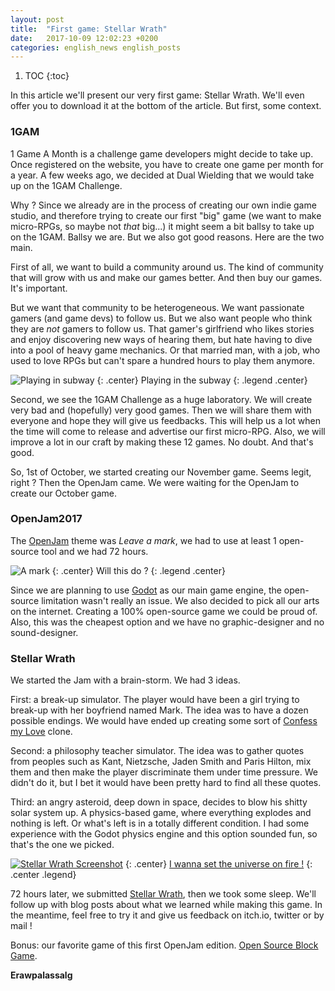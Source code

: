 ```yaml
---
layout: post
title:  "First game: Stellar Wrath"
date:   2017-10-09 12:02:23 +0200
categories: english_news english_posts
---
```


1. TOC
{:toc}

In this article we'll present our very first game: Stellar Wrath.
We'll even offer you to download it at the bottom of the article.
But first, some context.

### 1GAM

1 Game A Month is a challenge game developers might decide to take up.
Once registered on the website, you have to create one game per month for a year.
A few weeks ago, we decided at Dual Wielding that we would take up on the 1GAM Challenge.

Why ? Since we already are in the process of creating our own indie game studio,
and therefore trying to create our first "big" game (we want to make micro-RPGs, so maybe not _that_ big...)
it might seem a bit ballsy to take up on the 1GAM.
Ballsy we are. But we also got good reasons. Here are the two main.

First of all, we want to build a community around us. The kind of community that will
grow with us and make our games better. And then buy our games. It's important.

But we want that community to be heterogeneous. We want passionate gamers (and game devs)
to follow us. But we also want people who think they are _not_ gamers to follow us.
That gamer's girlfriend who likes stories and enjoy discovering new ways of hearing them,
but hate having to dive into a pool of heavy game mechanics.
Or that married man, with a job, who used to love RPGs but can't spare a hundred hours to
play them anymore.

![Playing in subway](https://img15.hostingpics.net/pics/768110ManPlayingInSubway2.png)
{: .center}
Playing in the subway
{: .legend .center}

Second, we see the 1GAM Challenge as a huge laboratory. 
We will create very bad and (hopefully) very good games.
Then we will share them with everyone and hope they will give us feedbacks.
This will help us a lot when the time will come to release and advertise our first micro-RPG.
Also, we will improve a lot in our craft by making these 12 games. No doubt. And that's good.
 
So, 1st of October, we started creating our November game. Seems legit, right ?
Then the OpenJam came. We were waiting for the OpenJam to create our October game.

### OpenJam2017

The [OpenJam](https://itch.io/jam/open-jam-1) theme was _Leave a mark_, we had to use
at least 1 open-source tool and we had 72 hours.

![A mark](https://img15.hostingpics.net/pics/691346coin2661272640.jpg)
{: .center}
Will this do ?
{: .legend .center}

Since we are planning to use [Godot](https://godotengine.org/) as our main game engine,
the open-source limitation wasn't really an issue.
We also decided to pick all our arts on the internet. 
Creating a 100% open-source game we could be proud of.
Also, this was the cheapest option and we have no graphic-designer and no sound-designer.

### Stellar Wrath

We started the Jam with a brain-storm. We had 3 ideas.

First: a break-up simulator. The player would have been a girl trying to break-up with her boyfriend named Mark.
The idea was to have a dozen possible endings. We would have ended up creating
some sort of [Confess my Love](http://store.steampowered.com/app/637850/Confess_My_Love/) clone.


Second: a philosophy teacher simulator. The idea was to gather quotes from
peoples such as Kant, Nietzsche, Jaden Smith and Paris Hilton, mix them and
then make the player discriminate them under time pressure.
We didn't do it, but I bet it would have been pretty hard to find all these quotes.

Third: an angry asteroid, deep down in space, decides to blow his shitty solar system up.
A physics-based game, where everything explodes and nothing is left. Or what's left is in
a totally different condition.
I had some experience with the Godot physics engine and this option sounded fun, so that's the one we picked.

[![Stellar Wrath Screenshot](https://img.itch.zone/aW1hZ2UvMTgyNDY1Lzg1MzAwOC5wbmc=/original/j8rlIR.png)](https://dualwielding.itch.io/stellar-wrath)
{: .center}
[I wanna set the universe on fire !](https://www.youtube.com/watch?v=gXzMD065HEk)
{: .center .legend}

72 hours later, we submitted [Stellar Wrath](https://dualwielding.itch.io/stellar-wrath), then we took some sleep.
We'll follow up with blog posts about what we learned while making this game.
In the meantime, feel free to try it and give us feedback on itch.io, twitter or by mail !

Bonus: our favorite game of this first OpenJam edition. [Open Source Block Game](https://captainlex.itch.io/open-source-block-game).

**Erawpalassalg**
